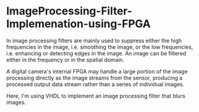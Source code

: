 # ImageProcessing-Filter-Implemenation-using-FPGA
In image processing filters are mainly used to suppress either the high frequencies in the image, i.e. smoothing the image, or the low frequencies, i.e. enhancing or detecting edges in the image. An image can be filtered either in the frequency or in the spatial domain.

A digital camera's internal FPGA may handle a large portion of the image processing directly as the image streams from the sensor, producing a processed output data stream rather than a series of individual images.

Here, I'm using VHDL to implement an image processing filter that blurs images.
